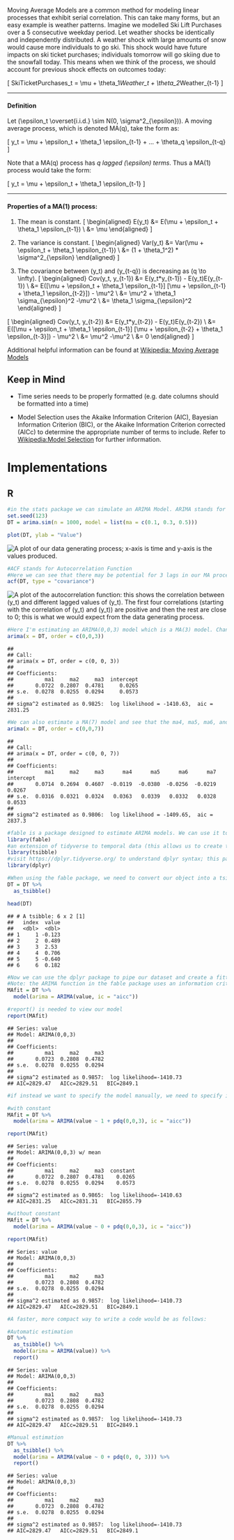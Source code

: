 Moving Average Models are a common method for modeling linear processes
that exhibit serial correlation. This can take many forms, but an easy
example is weather patterns. Imagine we modelled Ski Lift Purchases over
a 5 consecutive weekday period. Let weather shocks be identically and
independently distributed. A weather shock with large amounts of snow
would cause more individuals to go ski. This shock would have future
impacts on ski ticket purchases; individuals tomorrow will go skiing due
to the snowfall today. This means when we think of the process, we
should account for previous shock effects on outcomes today:

\[
SkiTicketPurchases_t = \mu + \theta_1*Weather_t + \theta_2*Weather_{t-1}
\]

-----

#### Definition

Let \(\epsilon_t \overset{i.i.d.} \sim N(0, \sigma^2_{\epsilon})\). A
moving average process, which is denoted MA(q), take the form as:

\[
y_t = \mu + \epsilon_t + \theta_1 \epsilon_{t-1} + ... + \theta_q \epsilon_{t-q}
\]

Note that a MA(q) process has *q lagged \(\epsilon\) terms*. Thus a
MA(1) process would take the form:

\[
y_t = \mu + \epsilon_t + \theta_1 \epsilon_{t-1}
\]

-----

#### Properties of a MA(1) process:

1)  The mean is constant. \[
    \begin{aligned}
    E(y_t) &= E(\mu + \epsilon_t + \theta_1 \epsilon_{t-1}) \\
    &= \mu
    \end{aligned}
    \]

2)  The variance is constant. \[
    \begin{aligned}
    Var(y_t) &= Var(\mu + \epsilon_t + \theta_1 \epsilon_{t-1}) \\
    &= (1 + \theta_1^2) * \sigma^2_{\epsilon}
    \end{aligned}
    \]

3)  The covariance between \(y_t\) and \(y_{t-q}\) is decreasing as
    \(q \to \infty\). \[
    \begin{aligned}
    Cov(y_t, y_{t-1}) &= E(y_t*y_{t-1}) - E(y_t)E(y_{t-1}) \\
    &= E([\mu + \epsilon_t + \theta_1 \epsilon_{t-1}] [\mu + \epsilon_{t-1} + \theta_1 \epsilon_{t-2}]) - \mu^2 \\
    &= \mu^2 + \theta_1 \sigma_{\epsilon}^2 -\mu^2 \\
    &= \theta_1 \sigma_{\epsilon}^2
    \end{aligned}
    \]

\[
\begin{aligned}
Cov(y_t, y_{t-2}) &= E(y_t*y_{t-2}) - E(y_t)E(y_{t-2}) \\
&= E([\mu + \epsilon_t + \theta_1 \epsilon_{t-1}] [\mu + \epsilon_{t-2} + \theta_1 \epsilon_{t-3}]) - \mu^2 \\
&= \mu^2 -\mu^2 \\
&= 0
\end{aligned}
\]

Additional helpful information can be found at [Wikipedia: Moving
Average Models](https://en.wikipedia.org/wiki/Moving-average_model)

## Keep in Mind

  - Time series needs to be properly formatted (e.g. date columns should
    be formatted into a time)

  - Model Selection uses the Akaike Information Criterion (AIC),
    Bayesian Information Criterion (BIC), or the Akaike Information
    Criterion corrected (AICc) to determine the appropriate number of
    terms to include. Refer to [Wikipedia:Model
    Selection](https://en.wikipedia.org/wiki/Model_selection#Criteria)
    for further information.

# Implementations

## R

``` r
#in the stats package we can simulate an ARIMA Model. ARIMA stands for Auto-Regressive Integrated Moving Average model. We will be setting the AR and I parts to 0 and only simulating a MA(q) model.
set.seed(123)
DT = arima.sim(n = 1000, model = list(ma = c(0.1, 0.3, 0.5)))
```

``` r
plot(DT, ylab = "Value")
```

![A plot of our data generating process; x-axis is time and y-axis is
the values produced.](Images/MA_Model/plot1.png)

``` r
#ACF stands for Autocorrelation Function
#Here we can see that there may be potential for 3 lags in our MA process. (Note: This is due to property (3): the covariance of y_t and y_{t-3} is nonzero while the covariance of y_t and y_{t-4} is 0)
acf(DT, type = "covariance")
```

![A plot of the autocorrelation function: this shows the correlation
between \(y_t\) and different lagged values of \(y_t\). The first four
correlations (starting with the correlation of \(y_t\) and \(y_t\)) are
positive and then the rest are close to 0; this is what we would expect
from the data generating process.](Images/MA_Model/ACF.png)

``` r
#Here I'm estimating an ARIMA(0,0,3) model which is a MA(3) model. Changing c(0,0,q) allows us to estimate a MA(q) process.
arima(x = DT, order = c(0,0,3))
```

    ## 
    ## Call:
    ## arima(x = DT, order = c(0, 0, 3))
    ## 
    ## Coefficients:
    ##          ma1     ma2     ma3  intercept
    ##       0.0722  0.2807  0.4781     0.0265
    ## s.e.  0.0278  0.0255  0.0294     0.0573
    ## 
    ## sigma^2 estimated as 0.9825:  log likelihood = -1410.63,  aic = 2831.25

``` r
#We can also estimate a MA(7) model and see that the ma4, ma5, ma6, and ma7 are close to 0 and insignificant.
arima(x = DT, order = c(0,0,7))
```

    ## 
    ## Call:
    ## arima(x = DT, order = c(0, 0, 7))
    ## 
    ## Coefficients:
    ##          ma1     ma2     ma3      ma4      ma5      ma6      ma7  intercept
    ##       0.0714  0.2694  0.4607  -0.0119  -0.0380  -0.0256  -0.0219     0.0267
    ## s.e.  0.0316  0.0321  0.0324   0.0363   0.0339   0.0332   0.0328     0.0533
    ## 
    ## sigma^2 estimated as 0.9806:  log likelihood = -1409.65,  aic = 2837.3

``` r
#fable is a package designed to estimate ARIMA models. We can use it to estimate our MA(3) model.
library(fable) 
#an extension of tidyverse to temporal data (this allows us to create time series data into tibbles which are needed for fable functionality)
library(tsibble)
#visit https://dplyr.tidyverse.org/ to understand dplyr syntax; this package is important for fable functionality
library(dplyr)
```

``` r
#When using the fable package, we need to convert our object into a tsibble (a time series tibble). This gives us a data frame with values and an index for the time periods
DT = DT %>%
  as_tsibble()

head(DT)
```

    ## # A tsibble: 6 x 2 [1]
    ##   index  value
    ##   <dbl>  <dbl>
    ## 1     1 -0.123
    ## 2     2  0.489
    ## 3     3  2.53 
    ## 4     4  0.706
    ## 5     5 -0.640
    ## 6     6  0.182

``` r
#Now we can use the dplyr package to pipe our dataset and create a fitted model
#Note: the ARIMA function in the fable package uses an information criterion for model selection; these can be set as shown below; additional information is above in the Keep in Mind section (the default criterion is aicc)
MAfit = DT %>%
  model(arima = ARIMA(value, ic = "aicc"))

#report() is needed to view our model
report(MAfit)
```

    ## Series: value 
    ## Model: ARIMA(0,0,3) 
    ## 
    ## Coefficients:
    ##          ma1     ma2     ma3
    ##       0.0723  0.2808  0.4782
    ## s.e.  0.0278  0.0255  0.0294
    ## 
    ## sigma^2 estimated as 0.9857:  log likelihood=-1410.73
    ## AIC=2829.47   AICc=2829.51   BIC=2849.1

``` r
#if instead we want to specify the model manually, we need to specify it. For MA models, set the pdq(0,0,q) term to the MA(q) order you want to estimate. For example: Estimating a MA(7) would mean that I should put pdq(0,0,7). Additionally, you can add a constant if wanted; this is shown below

#with constant
MAfit = DT %>%
  model(arima = ARIMA(value ~ 1 + pdq(0,0,3), ic = "aicc"))

report(MAfit)
```

    ## Series: value 
    ## Model: ARIMA(0,0,3) w/ mean 
    ## 
    ## Coefficients:
    ##          ma1     ma2     ma3  constant
    ##       0.0722  0.2807  0.4781    0.0265
    ## s.e.  0.0278  0.0255  0.0294    0.0573
    ## 
    ## sigma^2 estimated as 0.9865:  log likelihood=-1410.63
    ## AIC=2831.25   AICc=2831.31   BIC=2855.79

``` r
#without constant
MAfit = DT %>%
  model(arima = ARIMA(value ~ 0 + pdq(0,0,3), ic = "aicc"))

report(MAfit)
```

    ## Series: value 
    ## Model: ARIMA(0,0,3) 
    ## 
    ## Coefficients:
    ##          ma1     ma2     ma3
    ##       0.0723  0.2808  0.4782
    ## s.e.  0.0278  0.0255  0.0294
    ## 
    ## sigma^2 estimated as 0.9857:  log likelihood=-1410.73
    ## AIC=2829.47   AICc=2829.51   BIC=2849.1

``` r
#A faster, more compact way to write a code would be as follows:

#Automatic estimation
DT %>%
  as_tsibble() %>%
  model(arima = ARIMA(value)) %>%
  report()
```

    ## Series: value 
    ## Model: ARIMA(0,0,3) 
    ## 
    ## Coefficients:
    ##          ma1     ma2     ma3
    ##       0.0723  0.2808  0.4782
    ## s.e.  0.0278  0.0255  0.0294
    ## 
    ## sigma^2 estimated as 0.9857:  log likelihood=-1410.73
    ## AIC=2829.47   AICc=2829.51   BIC=2849.1

``` r
#Manual estimation
DT %>%
  as_tsibble() %>%
  model(arima = ARIMA(value ~ 0 + pdq(0, 0, 3))) %>%
  report()
```

    ## Series: value 
    ## Model: ARIMA(0,0,3) 
    ## 
    ## Coefficients:
    ##          ma1     ma2     ma3
    ##       0.0723  0.2808  0.4782
    ## s.e.  0.0278  0.0255  0.0294
    ## 
    ## sigma^2 estimated as 0.9857:  log likelihood=-1410.73
    ## AIC=2829.47   AICc=2829.51   BIC=2849.1

